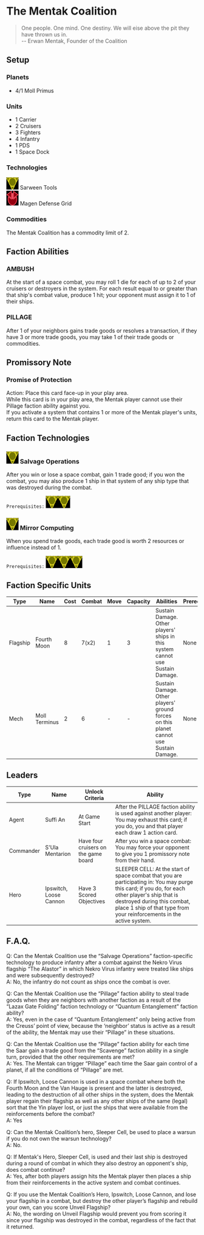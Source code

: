 # The Mentak Coalition
> One people. One mind. One destiny. We will eise above the pit they have thrown us in.  
-- Erwan Mentak, Founder of the Coalition

## Setup
### Planets
* 4/1 Moll Primus

### Units
* 1 Carrier
* 2 Cruisers
* 3 Fighters
* 4 Infantry
* 1 PDS
* 1 Space Dock

### Technologies
![Yellow Tech](../images/tech_yellow_small.bmp) Sarween Tools  
![Red Tech](../images/tech_red_small.bmp) Magen Defense Grid  

### Commodities
The Mentak Coalition has a commodity limit of 2.

## Faction Abilities
### AMBUSH  
At the start of a space combat, you may roll 1 die for each of up to 2 of your cruisers or destroyers in the system.  For each result equal to or greater than that ship's combat value, produce 1 hit; your opponent must assign it to 1 of their ships.

### PILLAGE  
After 1 of your neighbors gains trade goods or resolves a transaction, if they have 3 or more trade goods, you may take 1 of their trade goods or commodities.

## Promissory Note
### Promise of Protection  
Action: Place this card face-up in your play area.  
While this card is in your play area, the Mentak player cannot use their Pillage faction ability against you.  
If you activate a system that contains 1 or more of the Mentak player's units, return this card to the Mentak player.  

## Faction Technologies
### ![Yellow Tech](../images/tech_yellow_small.bmp) Salvage Operations  
After you win or lose a space combat, gain 1 trade good; if you won the combat, you may also produce 1 ship in that system of any ship type that was destroyed during the combat.

`Prerequisites:` ![Yellow Tech](../images/tech_yellow_small.bmp)![Yellow Tech](../images/tech_yellow_small.bmp)

### ![Yellow Tech](../images/tech_yellow_small.bmp) Mirror Computing  
When you spend trade goods, each trade good is worth 2 resources or influence instead of 1.

`Prerequisites:` ![Yellow Tech](../images/tech_yellow_small.bmp)![Yellow Tech](../images/tech_yellow_small.bmp)![Yellow Tech](../images/tech_yellow_small.bmp)

## Faction Specific Units
|Type|Name|Cost|Combat|Move|Capacity|Abilities|Prerequisites|
|-|-|-|-|-|-|-|-| 
|Flagship|Fourth Moon|8|7(x2)|1|3|Sustain Damage. Other players' ships in this system cannot use Sustain Damage.|None|
|Mech|Moll Terminus|2|6|-|-|Sustain Damage. Other players' ground forces on this planet cannot use Sustain Damage.|None|

## Leaders

|Type|Name|Unlock Criteria|Ability|
|-|-|-|-|
|Agent|Suffi An|At Game Start|After the PILLAGE faction ability is used against another player: You may exhaust this card; if you do, you and that player each draw 1 action card.|
|Commander|S'Ula Mentarion |Have four cruisers on the game board|After you win a space combat: You may force your opponent to give you 1 promissory note from their hand.|
|Hero|Ipswitch, Loose Cannon |Have 3 Scored Objectives|SLEEPER CELL: At the start of space combat that you are participating in: You may purge this card; if you do, for each other player's ship that is destroyed during this combat, place 1 ship of that type from your reinforcements in the active system.|

## F.A.Q.
Q: Can the Mentak Coalition use the “Salvage Operations” faction-specific technology to produce infantry after a combat against the Nekro Virus flagship “The Alastor” in which Nekro Virus infantry were treated like ships and were subsequently destroyed?  
A: No, the infantry do not count as ships once the combat is over.

Q: Can the Mentak Coalition use the “Pillage” faction ability to steal trade goods when they are neighbors with another faction as a result of the “Lazax Gate Folding” faction technology or “Quantum Entanglement” faction ability?  
A: Yes, even in the case of “Quantum Entanglement” only being active from the Creuss’ point of view, because the ‘neighbor’ status is active as a result of the ability, the Mentak may use their “Pillage” in these situations.

Q: Can the Mentak Coalition use the “Pillage” faction ability for each time the Saar gain a trade good from the “Scavenge” faction ability in a single turn, provided that the other requirements are met?  
A: Yes. The Mentak can trigger “Pillage” each time the Saar gain control of a planet, if all the conditions of “Pillage” are met.

Q: If Ipswitch, Loose Cannon is used in a space combat where both the Fourth Moon and the Van Hauge is present and the latter is destroyed, leading to the destruction of all other ships in the system, does the Mentak player regain their flagship as well as any other ships of the same (legal) sort that the Yin player lost, or just the ships that were available from the reinforcements before the combat?  
A: Yes

Q: Can the Mentak Coalition’s hero, Sleeper Cell, be used to place a warsun if you do not own the warsun technology?  
A: No.

Q: If Mentak's Hero, Sleeper Cell, is used and their last ship is destroyed during a round of combat in which they also destroy an opponent's ship, does combat continue?  
A: Yes, after both players assign hits the Mentak player then places a ship from their reinforcements in the active system and combat continues.

Q: If you use the Mentak Coalition’s Hero, Ipswitch, Loose Cannon, and lose your flagship in a combat, but destroy the other player’s flagship and rebuild your own, can you score Unveil Flagship?  
A: No, the wording on Unveil Flagship would prevent you from scoring it since your flagship was destroyed in the combat, regardless of the fact that it returned. 
